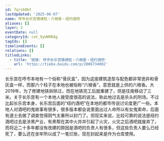 ```yaml
---
id: 7qrsb8bt
lastUpdated: '2025-06-07'
name: 呼市长乐宫镇魂柱・六根香・纽约酒吧
aliases: []
layer: 2
eventDate: null
categoryId: cat_9yUWRRAg
tagIds: []
timelineEvents: []
relations: []
titledLinks:
  - title: '链接: 呼市长乐宫镇魂柱・六根香・纽约酒吧'
    url: 'https://tieba.baidu.com/p/2086734002'
---
```

长乐宫在呼市本地有一个俗称“骨灰盒”，因为这座建筑造型与配色都非常诡异和骨灰盒一样，而那六个柱子在本地也被俗称“六根香”，意思就是上供的六根香。大2019年，为了修建地铁拆除过，而在地铁完工后就重建了，但是往南移动了三米。关于长乐宫有一个本地人接受度很高的说法，称此地过去是杀头的刑场。不过比起长乐宫本身，长乐宫后面的“纽约酒吧”在本地的都市传说讨论度更广一些。本地人对酒吧的鬼故事有很多，很多版本都会说里面出过人命所以有女鬼索命，后面有道士去做了调查觉得阴气太重所以封门了。但现实来说，比较可靠的说法是纽约酒吧过去是涉黑产业，有黑帮在其中火并并引起了火灾，火灾之后酒吧就废弃了。而将近二十多年都没有改建的原因是酒吧的负责人有很多，但这些负责人要么已经死了，要么还在坐牢所以成了一笔烂账，现在封起来是作为仓库使用。
